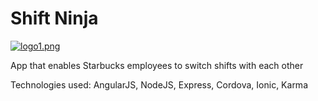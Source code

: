 # Shift Ninja

[![logo1.png](https://s15.postimg.org/h0ys4qf2j/logo1.png)](https://postimg.org/image/qy9sxsmo7/)

App that enables Starbucks employees to switch shifts with each other

Technologies used: AngularJS, NodeJS, Express, Cordova, Ionic, Karma
